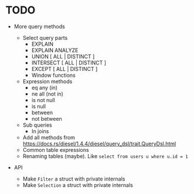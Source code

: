 # TODO

- More query methods
  - Select query parts
    - EXPLAIN
    - EXPLAIN ANALYZE
    - UNION [ ALL | DISTINCT ]
    - INTERSECT [ ALL | DISTINCT ]
    - EXCEPT [ ALL | DISTINCT ]
    - Window functions
  - Expression methods
    - eq any (in)
    - ne all (not in)
    - is not null
    - is null
    - between
    - not between
  - Sub queries
    - In joins
  - Add all methods from https://docs.rs/diesel/1.4.4/diesel/query_dsl/trait.QueryDsl.html
  - Common table expressions
  - Renaming tables (maybe). Like `select from users u where u.id = 1`

- API
  - Make `Filter` a struct with private internals
  - Make `Selection` a struct with private internals
